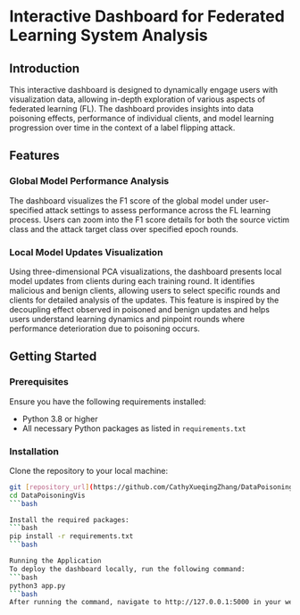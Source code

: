 # Interactive Dashboard for Federated Learning System Analysis

## Introduction
This interactive dashboard is designed to dynamically engage users with visualization data, allowing in-depth exploration of various aspects of federated learning (FL). The dashboard provides insights into data poisoning effects, performance of individual clients, and model learning progression over time in the context of a label flipping attack.

## Features
### Global Model Performance Analysis
The dashboard visualizes the F1 score of the global model under user-specified attack settings to assess performance across the FL learning process. Users can zoom into the F1 score details for both the source victim class and the attack target class over specified epoch rounds.

### Local Model Updates Visualization
Using three-dimensional PCA visualizations, the dashboard presents local model updates from clients during each training round. It identifies malicious and benign clients, allowing users to select specific rounds and clients for detailed analysis of the updates. This feature is inspired by the decoupling effect observed in poisoned and benign updates and helps users understand learning dynamics and pinpoint rounds where performance deterioration due to poisoning occurs.

## Getting Started

### Prerequisites
Ensure you have the following requirements installed:
- Python 3.8 or higher
- All necessary Python packages as listed in `requirements.txt`

### Installation
Clone the repository to your local machine:
```bash
git [repository_url](https://github.com/CathyXueqingZhang/DataPoisoningVis.git)
cd DataPoisoningVis
```bash

Install the required packages:
```bash
pip install -r requirements.txt
```bash

Running the Application
To deploy the dashboard locally, run the following command:
```bash
python3 app.py
```bash
After running the command, navigate to http://127.0.0.1:5000 in your web browser to access the dashboard.
